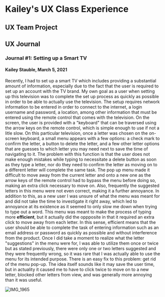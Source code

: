 # Kailey's UX Class Experience


## UX Team Project


## UX Journal

### Journal #1: Setting up a Smart TV
#### Kailey Stauble, March 5, 2021

Recently, I had to set up a smart TV which includes providing a substantial amount of information, especially due to the fact that the user is required to set up an account with the TV brand. My own goal as a user when setting up this television was to complete the set up process as quickly as possible in order to be able to actually use the television. The setup requires network information to be entered in order to connect to the internet, a login username and password, a location, among other information that must be entered using the remote control that comes with the television. On the screen, the user is provided with a "keyboard" that can be traversed using the arrow keys on the remote control, which is simple enough to use if not a litle slow. On this particular television, once a letter was chosen on the on-screen keyboard, a small menu appears with a few options: a check mark to confirm the letter, a button to delete the letter, and a few other letter options that are guesses to which letter you may need next to save the time of navigating to it. The problem with this function is that the user does not make enough mistakes while typing to necessitate a delete button as soon as they type a letter, nor do they need to confirm the letter as moving on to a different letter will complete the same task. The pop up menu made it difficult to move away from the current letter and onto a new one as the arrow keys of the remote control had to bypass the menu before doing so, making an extra click necessary to move on. Also, frequently the suggested letters in this menu were not even correct, making it a further annoyance. In addition to this, as a new user I was unsure of what the menu was meant for and did not take the time to investigate it right away, which led to annoyance at its existence as it seemed to only slow me down when trying to type out a word. This menu was meant to make the process of typing more **efficient**, but it actually did the oppposite in that it required an extra click to move away from each letter. In this sense, efficient means that the user should be able to complete the task of entering information such as an email address or password as quickly as possible and without interference from the product. Once I did take a moment to realize what the letter "suggestions" in the menu were for, I was able to utilize them once or twice but as stated previously, there were only one or two letters suggested and they were frequently wrong, so it was rare that I was actually able to use the menu for its intended purpose. There is an easy fix to this problem: get rid of the menu pop-up. The idea itself sounds like it may save the user time, but in actuality it caused me to have to click twice to move on to a new letter, blocked other letters from view, and was generally more annoying than it was useful. 

![IMG_1965](https://user-images.githubusercontent.com/55858173/110183869-aaf24c00-7dc4-11eb-9560-f7ba656abbc4.JPG)

